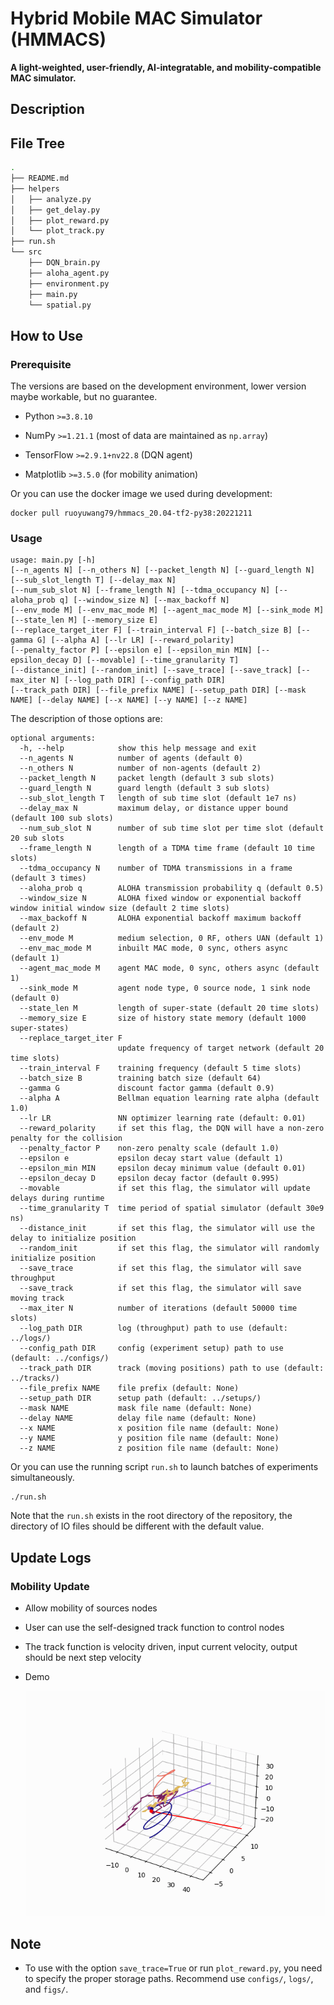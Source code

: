 # Hybrid Mobile MAC Simulator (HMMACS)
**A light-weighted, user-friendly, AI-integratable, and mobility-compatible MAC simulator.**

## Description



## File Tree

```bash
.
├── README.md
├── helpers
│   ├── analyze.py
│   ├── get_delay.py
│   ├── plot_reward.py
│   └── plot_track.py
├── run.sh
└── src
    ├── DQN_brain.py
    ├── aloha_agent.py
    ├── environment.py
    ├── main.py
    └── spatial.py
```



## How to Use

### Prerequisite

The versions are based on the development environment, lower version maybe workable, but no guarantee.

- Python ```>=3.8.10```

- NumPy  ```>=1.21.1``` (most of data are maintained as ```np.array```)
- TensorFlow ```>=2.9.1+nv22.8``` (DQN agent)
- Matplotlib ```>=3.5.0``` (for mobility animation)

Or you can use the docker image we used during development:

```
docker pull ruoyuwang79/hmmacs_20.04-tf2-py38:20221211
```



### Usage

```
usage: main.py [-h] 
[--n_agents N] [--n_others N] [--packet_length N] [--guard_length N] [--sub_slot_length T] [--delay_max N] 
[--num_sub_slot N] [--frame_length N] [--tdma_occupancy N] [--aloha_prob q] [--window_size N] [--max_backoff N] 
[--env_mode M] [--env_mac_mode M] [--agent_mac_mode M] [--sink_mode M] [--state_len M] [--memory_size E] 
[--replace_target_iter F] [--train_interval F] [--batch_size B] [--gamma G] [--alpha A] [--lr LR] [--reward_polarity] 
[--penalty_factor P] [--epsilon e] [--epsilon_min MIN] [--epsilon_decay D] [--movable] [--time_granularity T] 
[--distance_init] [--random_init] [--save_trace] [--save_track] [--max_iter N] [--log_path DIR] [--config_path DIR] 
[--track_path DIR] [--file_prefix NAME] [--setup_path DIR] [--mask NAME] [--delay NAME] [--x NAME] [--y NAME] [--z NAME]
```

The description of those options are:

```
optional arguments:
  -h, --help            show this help message and exit
  --n_agents N          number of agents (default 0)
  --n_others N          number of non-agents (default 2)
  --packet_length N     packet length (default 3 sub slots)
  --guard_length N      guard length (default 3 sub slots)
  --sub_slot_length T   length of sub time slot (default 1e7 ns)
  --delay_max N         maximum delay, or distance upper bound (default 100 sub slots)
  --num_sub_slot N      number of sub time slot per time slot (default 20 sub slots
  --frame_length N      length of a TDMA time frame (default 10 time slots)
  --tdma_occupancy N    number of TDMA transmissions in a frame (default 3 times)
  --aloha_prob q        ALOHA transmission probability q (default 0.5)
  --window_size N       ALOHA fixed window or exponential backoff window initial window size (default 2 time slots)
  --max_backoff N       ALOHA exponential backoff maximum backoff (default 2)
  --env_mode M          medium selection, 0 RF, others UAN (default 1)
  --env_mac_mode M      inbuilt MAC mode, 0 sync, others async (default 1)
  --agent_mac_mode M    agent MAC mode, 0 sync, others async (default 1)
  --sink_mode M         agent node type, 0 source node, 1 sink node (default 0)
  --state_len M         length of super-state (default 20 time slots)
  --memory_size E       size of history state memory (default 1000 super-states)
  --replace_target_iter F
                        update frequency of target network (default 20 time slots)
  --train_interval F    training frequency (default 5 time slots)
  --batch_size B        training batch size (default 64)
  --gamma G             discount factor gamma (default 0.9)
  --alpha A             Bellman equation learning rate alpha (default 1.0)
  --lr LR               NN optimizer learning rate (default: 0.01)
  --reward_polarity     if set this flag, the DQN will have a non-zero penalty for the collision
  --penalty_factor P    non-zero penalty scale (default 1.0)
  --epsilon e           epsilon decay start value (default 1)
  --epsilon_min MIN     epsilon decay minimum value (default 0.01)
  --epsilon_decay D     epsilon decay factor (default 0.995)
  --movable             if set this flag, the simulator will update delays during runtime
  --time_granularity T  time period of spatial simulator (default 30e9 ns)
  --distance_init       if set this flag, the simulator will use the delay to initialize position
  --random_init         if set this flag, the simulator will randomly initialize position
  --save_trace          if set this flag, the simulator will save throughput
  --save_track          if set this flag, the simulator will save moving track
  --max_iter N          number of iterations (default 50000 time slots)
  --log_path DIR        log (throughput) path to use (default: ../logs/)
  --config_path DIR     config (experiment setup) path to use (default: ../configs/)
  --track_path DIR      track (moving positions) path to use (default: ../tracks/)
  --file_prefix NAME    file prefix (default: None)
  --setup_path DIR      setup path (default: ../setups/)
  --mask NAME           mask file name (default: None)
  --delay NAME          delay file name (default: None)
  --x NAME              x position file name (default: None)
  --y NAME              y position file name (default: None)
  --z NAME              z position file name (default: None)
```

Or you can use the running script ```run.sh``` to launch batches of experiments simultaneously.

```
./run.sh
```

Note that the ```run.sh``` exists in the root directory of the repository, the directory of IO files should be different with the default value.



## Update Logs

### Mobility Update

- Allow mobility of sources nodes

- User can use the self-designed track function to control nodes

- The track function is velocity driven, input current velocity, output should be next step velocity

- Demo

  ![demo](https://github.com/ruoyuwang79/HMMACS/blob/main/figs/demo.gif)

## Note

- To use with the option ```save_trace=True``` or run ```plot_reward.py```,  you need to specify the proper storage paths. Recommend use ```configs/```, ```logs/```, and ```figs/```.
